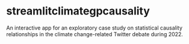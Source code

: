 # streamlitclimategpcausality
An interactive app for an exploratory case study on statistical causality relationships in the climate change-related Twitter debate during 2022.
